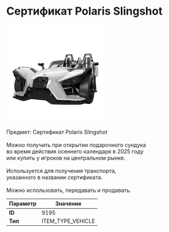# Сертификат Polaris Slingshot

![Item Image](../img/9195.webp?raw=true)

Предмет: Сертификат Polaris Slingshot<br><br>Можно получить при открытии подарочного сундука<br>во время действия осеннего календаря в 2025 году<br>или купить у игроков на центральном рынке.<br><br>Используется для получения транспорта,<br>указанного в названии сертификата.<br><br>Можно использовать, передавать и продавать.


| Параметр | Значение |
|----------|----------|
| **ID** | 9195 |
| **Тип** | ITEM_TYPE_VEHICLE |

